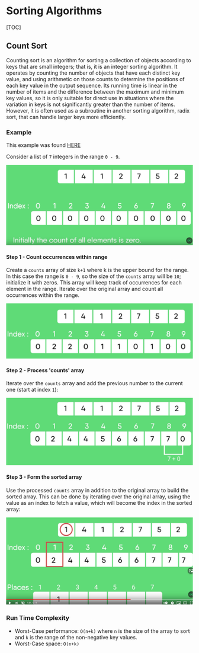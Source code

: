 # Sorting Algorithms

[TOC]

## Count Sort

Counting sort is an algorithm for sorting a collection of objects according to keys that are small
integers; that is, it is an integer sorting algorithm. It operates by counting the number of objects that have each
distinct key value, and using arithmetic on those counts to determine the positions of each key value in the output
sequence. Its running time is linear in the number of items and the difference between the maximum and minimum key
values, so it is only suitable for direct use in situations where the variation in keys is not significantly greater
than the number of items. However, it is often used as a subroutine in another sorting algorithm, radix sort, that can
handle larger keys more efficiently.

### Example

This example was found [HERE](https://youtu.be/7zuGmKfUt7s)

Consider a list of `7` integers in the range `0 - 9`.

![image-1](../images/count-sort-1.png)

#### Step 1 - Count occurrences within range

Create a `counts` array of size `k+1` where k is the upper bound for the range. In this case the range is `0 - 9`, so the size of the `counts` array will be `10`; initialize it with zeros. This array will keep track of occurrences for each element in the range. Iterate over the original array and count all occurrences within the range.

![count-sort-2](../images/count-sort-2.png)

#### Step 2 - Process 'counts' array

Iterate over the `counts` array and add the previous number to the current one (start at index `1`):

![count-sort-3](../images/count-sort-3.png)

#### Step 3 - Form the sorted array

Use the processed `counts` array in addition to the original array to build the sorted array. This can be done by iterating over the original array, using the value as an index to fetch a value, which will become the index in the sorted array:

![count-sort-4](../images/count-sort-4.png)

### Run Time Complexity

* Worst-Case performance: `O(n+k)` where `n` is the size of the array to sort and `k` is the range of the non-negative key values. 
* Worst-Case space: `O(n+k)`

